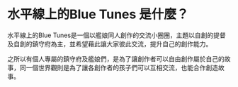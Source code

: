 # 水平線上的Blue Tunes 是什麼？

水平線上的Blue Tunes是一個以艦娘同人創作的交流小圈圈，主題以自創的提督及自創的鎮守府為主，並希望藉此讓大家彼此交流，提升自己的創作能力。

之所以有個人專屬的鎮守府及艦娘們，是為了讓創作者可以自由創作屬於自己的故事，同一個世界觀則是為了讓各創作者的孩子們可以互相交流，也能合作創造故事。

